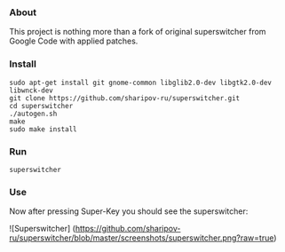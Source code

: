 ### About

This project is nothing more than a fork of original superswitcher from Google Code with applied patches.

### Install

    sudo apt-get install git gnome-common libglib2.0-dev libgtk2.0-dev libwnck-dev
    git clone https://github.com/sharipov-ru/superswitcher.git
    cd superswitcher
    ./autogen.sh
    make
    sudo make install

### Run

    superswitcher

### Use 

Now after pressing Super-Key you should see the superswitcher:
    
![Superswitcher]
(https://github.com/sharipov-ru/superswitcher/blob/master/screenshots/superswitcher.png?raw=true)
